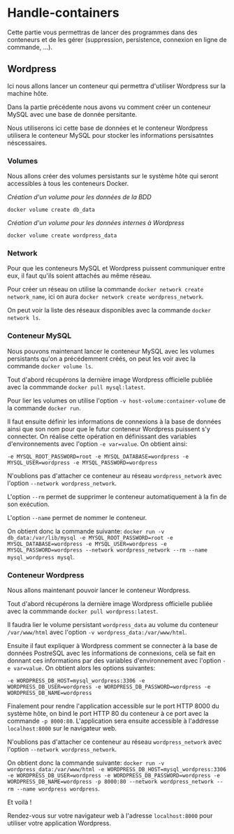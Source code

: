 # Handle-containers

Cette partie vous permettras de lancer des programmes dans des conteneurs et de les gérer (suppression, persistence, connexion en ligne de commande, ...).

## Wordpress

Ici nous allons lancer un conteneur qui permettra d'utiliser Wordpress sur la machine hôte.

Dans la partie précédente nous avons vu comment créer un conteneur MySQL avec une base de donnée persitante.

Nous utiliserons ici cette base de données et le conteneur Wordpress utilisera le conteneur MySQL pour stocker les informations persisatntes néscessaires.

### Volumes

Nous allons créer des volumes persistants sur le système hôte qui seront accessibles à tous les conteneurs Docker.

*Création d'un volume pour les données de la BDD*

`docker volume create db_data`

*Création d'un volume pour les données internes à Wordpress*

`docker volume create wordpress_data`

### Network

Pour que les conteneurs MySQL et Wordpress puissent communiquer entre eux, il faut qu'ils soient attachés au même réseau.

Pour créer un réseau on utilise la commande `docker network create network_name`, ici on aura `docker network create wordpress_network`.

On peut voir la liste des réseaux disponibles avec la commande `docker network ls`.

### Conteneur MySQL

Nous pouvons maintenant lancer le conteneur MySQL avec les volumes persistants qu'on a précédemment créés, on peut les voir avec la commande `docker volume ls`.

Tout d'abord récupérons la dernière image Wordpress officielle publiée avec la commmande `docker pull mysql:latest`.

Pour lier les volumes on utilise l'option `-v host-volume:container-volume` de la commande `docker run`.

Il faut ensuite définir les informations de connexions à la base de données ainsi que son nom pour que le futur conteneur Wordpress puissent s'y connecter. On réalise cette opération en définissant des variables d'environnements avec l'option `-e var=value`. On obtient ainsi:

`-e MYSQL_ROOT_PASSWORD=root -e MYSQL_DATABASE=wordpress -e MYSQL_USER=wordpress -e MYSQL_PASSWORD=wordpress`

N'oublions pas d'attacher ce conteneur au réseau `wordpress_network` avec l'option `--network wordpress_network`.

L'option `--rm` permet de supprimer le conteneur automatiquement à la fin de son exécution.

L'option `--name` permet de nommer le conteneur.

On obtient donc la commande suivante: `docker run -v db_data:/var/lib/mysql -e MYSQL_ROOT_PASSWORD=root -e MYSQL_DATABASE=wordpress -e MYSQL_USER=wordpress -e MYSQL_PASSWORD=wordpress --network wordpress_network --rm --name mysql_wordpress mysql`.

### Conteneur Wordpress

Nous allons maintenant pouvoir lancer le conteneur Wordpress.

Tout d'abord récupérons la dernière image Wordpress officielle publiée avec la commmande `docker pull wordpress:latest`.

Il faudra lier le volume persistant `wordpress_data` au volume du conteneur `/var/www/html` avec l'option `-v wordpress_data:/var/www/html`.

Ensuite il faut expliquer à Wordpress comment se connecter à la base de données PostreSQL avec les informations de connexions, celà se fait en donnant ces informations par des variables d'environnement avec l'option `-e var=value`. On obtient alors les options suivantes:

`-e WORDPRESS_DB_HOST=mysql_wordpress:3306 -e WORDPRESS_DB_USER=wordpress -e WORDPRESS_DB_PASSWORD=wordpress -e WORDPRESS_DB_NAME=wordpress`

Finalement pour rendre l'application accessible sur le port HTTP 8000 du système hôte, on bind le port HTTP 80 du conteneur à ce port avec la commande `-p 8000:80`. L'application sera ensuite accessible à l'addresse `localhost:8000` sur le navigateur web.

N'oublions pas d'attacher ce conteneur au réseau `wordpress_network` avec l'option `--network wordpress_network`.

On obtient donc la commande suivante: `docker run -v wordpress_data:/var/www/html -e WORDPRESS_DB_HOST=mysql_wordpress:3306 -e WORDPRESS_DB_USER=wordpress -e WORDPRESS_DB_PASSWORD=wordpress -e WORDPRESS_DB_NAME=wordpress -p 8000:80 --network wordpress_network --rm --name wordpress wordpress`.

Et voilà !

Rendez-vous sur votre navigateur web à l'adresse `localhost:8000` pour utiliser votre application Wordpress.
